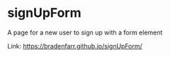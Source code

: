 # signUpForm
A page for a new user to sign up with a form element

Link: https://bradenfarr.github.io/signUpForm/
